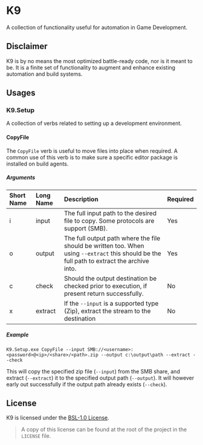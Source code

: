 # K9
A collection of functionality useful for automation in Game Development.

## Disclaimer
K9 is by no means the most optimized battle-ready code, nor is it meant to be. It is a finite set of functionality to augment and enhance existing automation and build systems.

## Usages

### K9.Setup
A collection of verbs related to setting up a development environment.

#### CopyFile
The `CopyFile` verb is useful to move files into place when required. A common use of this verb is to make sure a specific editor package is installed on build agents.

##### Arguments
| Short Name | Long Name | Description | Required |
| :--| :-- | :-- | --- | 
| i | input | The full input path to the desired file to copy. Some protocols are support (SMB). | Yes |
| o | output | The full output path where the file should be written too. When using `--extract` this should be the full path to extract the archive into. | Yes |
| c | check | Should the output destination be checked prior to execution, if present return successfully. | No |
| x | extract | If the `--input` is a supported type (Zip), extract the stream to the destination | No |

##### Example
```
K9.Setup.exe CopyFile --input SMB://<username>:<password>@<ip>/<share>/<path>.zip --output c:\output\path --extract --check
```
This will copy the specified zip file (`--input`) from the SMB share, and extract (`--extract`) it to the specified output path (`--output`). It will however early out successfully if the output path already exists (`--check`).

## License
K9 is licensed under the [BSL-1.0 License](https://choosealicense.com/licenses/bsl-1.0/).
> A copy of this license can be found at the root of the project in the `LICENSE` file.